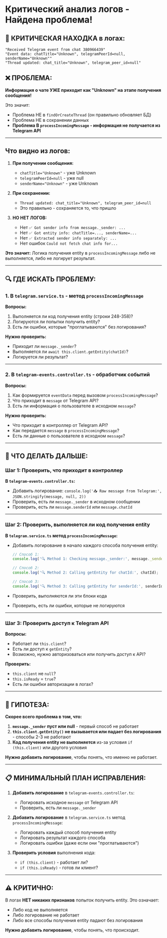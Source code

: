# Критический анализ логов - Найдена проблема!

## 🔴 КРИТИЧЕСКАЯ НАХОДКА в логах:

```
"Received Telegram event from chat 380966439"
"Event data: chatTitle="Unknown", telegramPeerId=null, senderName="Unknown""
"Thread updated: chat_title="Unknown", telegram_peer_id=null"
```

## ❌ ПРОБЛЕМА:

**Информация о чате УЖЕ приходит как "Unknown" на этапе получения сообщения!**

Это значит:
- Проблема НЕ в `findOrCreateThread` (он правильно обновляет БД)
- Проблема НЕ в сохранении данных
- **Проблема В `processIncomingMessage` - информация не получается из Telegram API**

---

## Что видно из логов:

1. **При получении сообщения:**
   - `chatTitle="Unknown"` - уже Unknown
   - `telegramPeerId=null` - уже null
   - `senderName="Unknown"` - уже Unknown

2. **При сохранении:**
   - `Thread updated: chat_title="Unknown", telegram_peer_id=null`
   - Это правильно - сохраняется то, что пришло

3. **НО НЕТ ЛОГОВ:**
   - Нет `✅ Got sender info from message._sender: ...`
   - Нет `✅ Got entity info: chatTitle=..., senderName=...`
   - Нет `✅ Extracted sender info separately: ...`
   - Нет ошибок `Could not fetch chat info for...`

**Это значит:** Логика получения entity в `processIncomingMessage` либо не выполняется, либо не логирует результат.

---

## 🔍 ГДЕ ИСКАТЬ ПРОБЛЕМУ:

### 1. В `telegram.service.ts` - метод `processIncomingMessage`

**Вопросы:**
1. Выполняется ли код получения entity (строки 248-358)?
2. Логируются ли попытки получить entity?
3. Есть ли ошибки, которые "проглатываются" без логирования?

**Нужно проверить:**
- Приходит ли `message._sender`?
- Выполняется ли `await this.client.getEntity(chatId)`?
- Логируется ли результат?

---

### 2. В `telegram-events.controller.ts` - обработчик событий

**Вопросы:**
1. Как формируется `eventData` перед вызовом `processIncomingMessage`?
2. Что приходит в `message` от Telegram API?
3. Есть ли информация о пользователе в исходном `message`?

**Нужно проверить:**
- Что приходит в контроллер от Telegram API?
- Как передается `message` в `processIncomingMessage`?
- Есть ли данные о пользователе в исходном `message`?

---

## 🎯 ЧТО ДЕЛАТЬ ДАЛЬШЕ:

### Шаг 1: Проверить, что приходит в контроллер

**В `telegram-events.controller.ts`:**
- Добавить логирование: `console.log('📥 Raw message from Telegram:', JSON.stringify(message, null, 2))`
- Проверить, есть ли `message._sender` в исходном сообщении
- Проверить, есть ли `message.senderId` или `message.chatId`

---

### Шаг 2: Проверить, выполняется ли код получения entity

**В `telegram.service.ts` метод `processIncomingMessage`:**
- Добавить логирование в начало каждого способа получения entity:
  ```typescript
  // Способ 1:
  console.log('🔍 Method 1: Checking message._sender:', message._sender);
  
  // Способ 2:
  console.log('🔍 Method 2: Calling getEntity for chatId:', chatId);
  
  // Способ 3:
  console.log('🔍 Method 3: Calling getEntity for senderId:', senderId);
  ```

- Проверить, выполняются ли эти блоки кода
- Проверить, есть ли ошибки, которые не логируются

---

### Шаг 3: Проверить доступ к Telegram API

**Вопросы:**
- Работает ли `this.client`?
- Есть ли доступ к `getEntity`?
- Возможно, нужно авторизоваться или получить доступ к API?

**Проверить:**
- `this.client` не `null`?
- `this.isReady` = `true`?
- Есть ли ошибки авторизации в логах?

---

## 🔴 ГИПОТЕЗА:

**Скорее всего проблема в том, что:**

1. **`message._sender` пуст или null** - первый способ не работает
2. **`this.client.getEntity()` не вызывается или падает без логирования** - способы 2-3 не работают
3. **Код получения entity не выполняется** из-за условия `if (this.client)` или другого условия

**Нужно добавить логирование**, чтобы понять, что именно не работает.

---

## 📋 МИНИМАЛЬНЫЙ ПЛАН ИСПРАВЛЕНИЯ:

1. **Добавить логирование** в `telegram-events.controller.ts`:
   - Логировать исходное `message` от Telegram API
   - Проверить, есть ли `message._sender`

2. **Добавить логирование** в `telegram.service.ts` метод `processIncomingMessage`:
   - Логировать каждый способ получения entity
   - Логировать результат каждого способа
   - Логировать ошибки (даже если они "проглатываются")

3. **Проверить условия** выполнения кода:
   - `if (this.client)` - работает ли?
   - `if (this.isReady)` - готов ли клиент?

---

## ⚠️ КРИТИЧНО:

В логах **НЕТ никаких признаков** попыток получить entity. Это означает:
- Либо код не выполняется
- Либо логирование не работает
- Либо все способы получения entity падают без логирования

**Нужно добавить логирование**, чтобы понять, что происходит.

